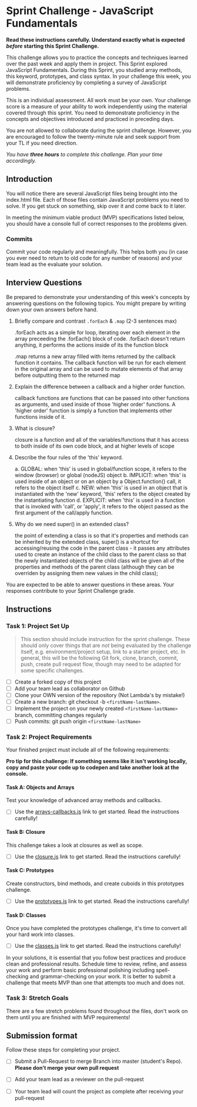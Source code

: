 # Sprint Challenge - JavaScript Fundamentals

**Read these instructions carefully. Understand exactly what is expected _before_ starting this Sprint Challenge.**

This challenge allows you to practice the concepts and techniques learned over the past week and apply them in project. This Sprint explored JavaScript Fundamentals. During this Sprint, you studied array methods, this keyword, prototypes, and class syntax. In your challenge this week, you will demonstrate proficiency by completing a survey of JavaScript problems.

This is an individual assessment. All work must be your own. Your challenge score is a measure of your ability to work independently using the material covered through this sprint. You need to demonstrate proficiency in the concepts and objectives introduced and practiced in preceding days.

You are not allowed to collaborate during the sprint challenge. However, you are encouraged to follow the twenty-minute rule and seek support from your TL if you need direction. 

_You have **three hours** to complete this challenge. Plan your time accordingly._


## Introduction

You will notice there are several JavaScript files being brought into the index.html file.  Each of those files contain JavaScript problems you need to solve.  If you get stuck on something, skip over it and come back to it later.

In meeting the minimum viable product (MVP) specifications listed below, you should have a console full of correct responses to the problems given.

### Commits

Commit your code regularly and meaningfully. This helps both you (in case you ever need to return to old code for any number of reasons) and your team lead as the evaluate your solution.

## Interview Questions

Be prepared to demonstrate your understanding of this week's concepts by answering questions on the following topics. You might prepare by writing down your own answers before hand.

1. Briefly compare and contrast `.forEach` & `.map` (2-3 sentences max)

    .forEach acts as a simple for loop, iterating over each element in the array preceeding the .forEach() block of code. .forEach doesn't return anything, it performs the actions inside of its the function block

    .map returns a new array filled with items returned by the callback function it contains. The callback function will be run for each element in the original array and can be used to mutate elements of that array before outputting them to the returned map

2. Explain the difference between a callback and a higher order function.

    callback functions are functions that can be passed into other functions as arguments, and used inside of those 'higher order' functions. A 'higher order' function is simply a function that implements other functions inside of it.

3. What is closure?

    closure is a function and all of the variables/functions that it has access to both inside of its own code block, and at higher levels of scope

4. Describe the four rules of the 'this' keyword.

    a. GLOBAL: when 'this' is used in global/function scope, it refers to the window (browser) or global (nodeJS) object
    b. IMPLICIT: when 'this' is used inside of an object or on an object by a Object.function() call, it refers to the object itself
    c. NEW: when 'this' is used in an object that is instantiated with the 'new' keyword, 'this' refers to the object created by the instantiating function
    d. EXPLICIT: when 'this' is used in a function that is invoked with 'call', or 'apply', it refers to the object passed as the first argument of the call/apply function.

5. Why do we need super() in an extended class?

    the point of extending a class is so that it's properties and methods can be inherited by the extended class, super() is a shortcut for accessing/reusing the code in the parent class - it passes any attributes used to create an instance of the child class to the parent class so that the newly instantiated objects of the child class will be given all of the properties and methods of the parent class (although they can be overriden by assigning them new values in the child class);

You are expected to be able to answer questions in these areas. Your responses contribute to your Sprint Challenge grade. 

## Instructions

### Task 1: Project Set Up

> This section should include instruction for the sprint challenge. These should only cover things that are _not_ being evaluated by the challenge itself, e.g. environment/project setup, link to a starter project, etc. In general, this will be the following Git fork, clone, branch, commit, push, create pull request flow, though may need to be adapted for some specific challenges.

- [ ] Create a forked copy of this project
- [ ] Add your team lead as collaborator on Github
- [ ] Clone your OWN version of the repository (Not Lambda's by mistake!)
- [ ] Create a new branch: git checkout -b `<firstName-lastName>`.
- [ ] Implement the project on your newly created `<firstName-lastName>` branch, committing changes regularly
- [ ] Push commits: git push origin `<firstName-lastName>`

### Task 2: Project Requirements

Your finished project must include all of the following requirements:

**Pro tip for this challenge: If something seems like it isn't working locally, copy and paste your code up to codepen and take another look at the console.**

#### Task A: Objects and Arrays

Test your knowledge of advanced array methods and callbacks.
* [ ] Use the [arrays-callbacks.js](challenges/arrays-callbacks.js) link to get started.  Read the instructions carefully!

#### Task B: Closure

This challenge takes a look at closures as well as scope. 
* [ ] Use the [closure.js](challenges/closure.js) link to get started. Read the instructions carefully!

#### Task C: Prototypes

Create constructors, bind methods, and create cuboids in this prototypes challenge.
* [ ] Use the [prototypes.js](challenges/prototypes.js) link to get started. Read the instructions carefully!

#### Task D: Classes

Once you have completed the prototypes challenge, it's time to convert all your hard work into classes.
* [ ] Use the [classes.js](challenges/classes.js) link to get started. Read the instructions carefully!

In your solutions, it is essential that you follow best practices and produce clean and professional results. Schedule time to review, refine, and assess your work and perform basic professional polishing including spell-checking and grammar-checking on your work. It is better to submit a challenge that meets MVP than one that attempts too much and does not.

### Task 3: Stretch Goals 

There are a few stretch problems found throughout the files, don't work on them until you are finished with MVP requirements!

## Submission format

Follow these steps for completing your project.

- [ ] Submit a Pull-Request to merge <firstName-lastName> Branch into master (student's  Repo). **Please don't merge your own pull request**
- [ ] Add your team lead as a reviewer on the pull-request
- [ ] Your team lead will count the project as complete after receiving your pull-request


